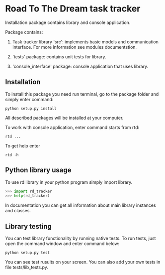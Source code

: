 # Road To The Dream task tracker

Installation package contains library and console application.

Package contains:

1.  Task tracker library 'src': implements basic models and communication interface. For more information see modules documentstion.

2.  'tests' package: contains unit tests for library.

3.  'console_interface' package: console application that uses library.


## Installation

To install this package you need run terminal, go to the package folder and simply enter command:

```
python setup.py install
```

All described packages will be installed at your computer.

To work with console application, enter command starts from rtd:

```
rtd ...
```

To get help enter

```
rtd -h
```

## Python library usage

To use rd library in your python program simply import library.

```python
>>> import rd_tracker
>>> help(rd_tracker)
```

In documentation you can get all information about main library instances and classes.

## Library testing

You can test library functionality by running native tests. To run tests, just open the command window and enter command below:

```
python setup.py test
```

You can see test rusults on your screen. You can also add your own tests in file tests/lib_tests.py.
